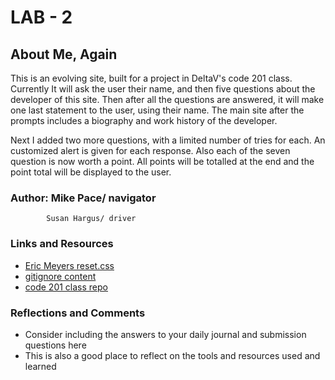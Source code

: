# LAB - 2

## About Me, Again

This is an evolving site, built for a project in DeltaV's code 201 class.  Currently It will ask the user their name, and then five questions about the developer of this site.  Then after all the questions are answered, it will make one last statement to the user, using their name.  The main site after the prompts includes a biography and work history of the developer.

Next I added two more questions, with a limited number of tries for each.  An customized alert is given for each response.  Also each of the seven question is now worth a point.  All points will be totalled at the end and the point total will be displayed to the user.

### Author: Mike Pace/ navigator
            Susan Hargus/ driver

### Links and Resources

* [Eric Meyers reset.css](http://meyerweb.com/eric/tools/css/reset/)
* [gitignore content](https://www.gitignore.io/api/node,linux,macos,windows,visualstudiocode)
* [code 201 class repo](https://github.com/DeltaVCode/cedarrapids-code-201n3)

### Reflections and Comments

* Consider including the answers to your daily journal and submission questions here
* This is also a good place to reflect on the tools and resources used and learned